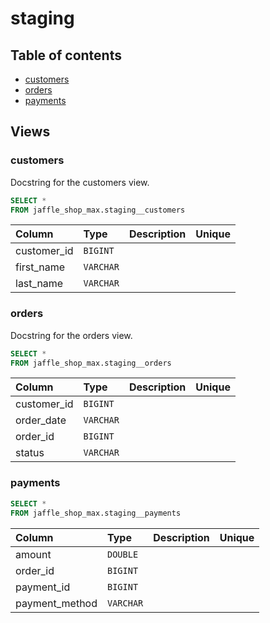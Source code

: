 # staging

## Table of contents

- [customers](#customers)
- [orders](#orders)
- [payments](#payments)

## Views

### customers

Docstring for the customers view.

```sql
SELECT *
FROM jaffle_shop_max.staging__customers
```

| Column      | Type      | Description   | Unique   |
|:------------|:----------|:--------------|:---------|
| customer_id | `BIGINT`  |               |          |
| first_name  | `VARCHAR` |               |          |
| last_name   | `VARCHAR` |               |          |

### orders

Docstring for the orders view.

```sql
SELECT *
FROM jaffle_shop_max.staging__orders
```

| Column      | Type      | Description   | Unique   |
|:------------|:----------|:--------------|:---------|
| customer_id | `BIGINT`  |               |          |
| order_date  | `VARCHAR` |               |          |
| order_id    | `BIGINT`  |               |          |
| status      | `VARCHAR` |               |          |

### payments

```sql
SELECT *
FROM jaffle_shop_max.staging__payments
```

| Column         | Type      | Description   | Unique   |
|:---------------|:----------|:--------------|:---------|
| amount         | `DOUBLE`  |               |          |
| order_id       | `BIGINT`  |               |          |
| payment_id     | `BIGINT`  |               |          |
| payment_method | `VARCHAR` |               |          |

